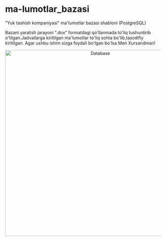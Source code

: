 # ma-lumotlar_bazasi
"Yuk tashish kompaniyasi" ma'lumotlar bazasi shabloni (PostgreSQL)

Bazani yaratish jarayoni ".dox" formatdagi qo'llanmada to'liq tushuntirib o'tilgan.Jadvallarga kiritilgan ma'lumotlar to'liq sohta bo'lib,tasodifiy kiritilgan.
Agar ushbu ishim sizga foydali bo'lgan bo'lsa Men Xursandman!

<div align="center">
<img src="https://bs-uploads.toptal.io/blackfish-uploads/components/seo/content/og_image_file/og_image/1264081/0712-Bad_Practices_in_Database_Design_-_Are_You_Making_These_Mistakes_Dan_Social-754bc73011e057dc76e55a44a954e0c3.png" alt="Database" align="center" width ="600">
</div>
